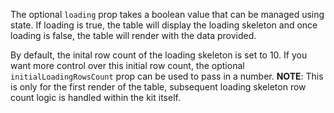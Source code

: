 The optional `loading` prop takes a boolean value that can be managed using state. If loading is true, the table will display the loading skeleton and once loading is false, the table will render with the data provided. 

By default, the inital row count of the loading skeleton is set to 10. If you want more control over this initial row count, the optional `initialLoadingRowsCount` prop can be used to pass in a number. __NOTE__: This is only for the first render of the table, subsequent loading skeleton row count logic is handled within the kit itself.